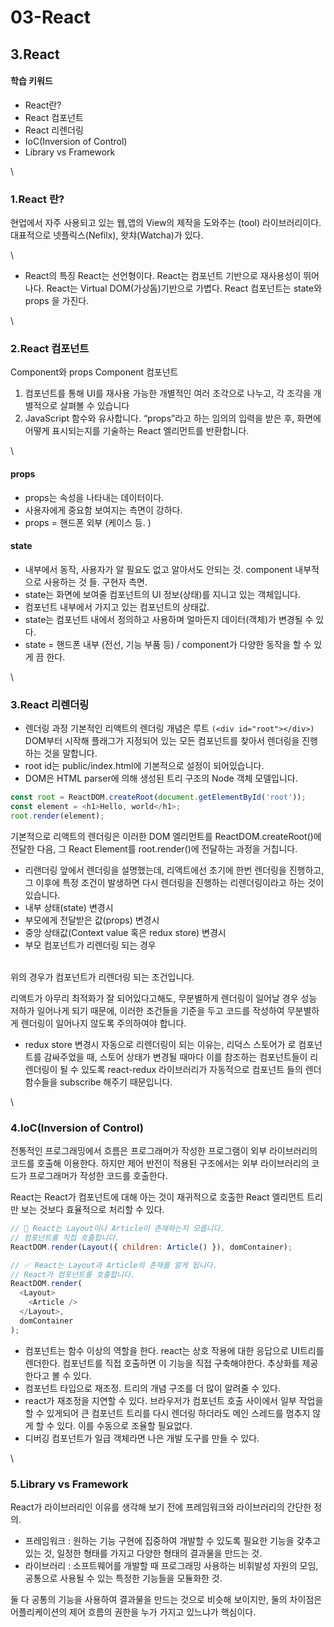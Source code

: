 # 03-React

## 3.React

#### 학습 키워드

* React란?
* React 컴포넌트
* React 리렌더링
* IoC(Inversion of Control)
* Library vs Framework

\


### 1.React 란?

현업에서 자주 사용되고 있는 웹,앱의 View의 제작을 도와주는 (tool) 라이브러리이다. 대표적으로 넷플릭스(Nefilx), 왓챠(Watcha)가 있다.

\


* React의 특징 React는 선언형이다. React는 컴포넌트 기반으로 재사용성이 뛰어나다. React는 Virtual DOM(가상돔)기반으로 가볍다. React 컴포넌트는 state와 props 을 가진다.

\


### 2.React 컴포넌트

Component와 props Component 컴포넌트

1. 컴포넌트를 통해 UI를 재사용 가능한 개별적인 여러 조각으로 나누고, 각 조각을 개별적으로 살펴볼 수 있습니다
2. JavaScript 함수와 유사합니다. “props”라고 하는 임의의 입력을 받은 후, 화면에 어떻게 표시되는지를 기술하는 React 엘리먼트를 반환합니다.

\


#### props

* props는 속성을 나타내는 데이터이다.
* 사용자에게 중요함 보여지는 측면이 강하다.
* props = 핸드폰 외부 (케이스 등. )

#### state

* 내부에서 동작, 사용자가 알 필요도 없고 알아서도 안되는 것. component 내부적으로 사용하는 것 들. 구현자 측면.
* state는 화면에 보여줄 컴포넌트의 UI 정보(상태)를 지니고 있는 객체입니다.
* 컴포넌트 내부에서 가지고 있는 컴포넌트의 상태값.
* state는 컴포넌트 내에서 정의하고 사용하며 얼마든지 데이터(객체)가 변경될 수 있다.
* state = 핸드폰 내부 (전선, 기능 부품 등) / component가 다양한 동작을 할 수 있게 끔 한다.

\


### 3.React 리렌더링

* 렌더링 과정 기본적인 리액트의 렌더링 개념은 루트 `(<div id="root"></div>)` DOM부터 시작해 플래그가 지정되어 있는 모든 컴포넌트를 찾아서 렌더링을 진행하는 것을 말합니다.
* root id는 public/index.html에 기본적으로 설정이 되어있습니다.
* DOM은 HTML parser에 의해 생성된 트리 구조의 Node 객체 모델입니다.

```js
const root = ReactDOM.createRoot(document.getElementById('root'));
const element = <h1>Hello, world</h1>;
root.render(element);
```

기본적으로 리액트의 렌더링은 이러한 DOM 엘리먼트를 ReactDOM.createRoot()에 전달한 다음, 그 React Element를 root.render()에 전달하는 과정을 거칩니다.

* 리랜더링 앞에서 렌더링을 설명했는데, 리액트에선 초기에 한번 렌더링을 진행하고, 그 이후에 특정 조건이 발생하면 다시 렌더링을 진행하는 리렌더링이라고 하는 것이 있습니다.
* 내부 상태(state) 변경시
* 부모에게 전달받은 값(props) 변경시
* 중앙 상태값(Context value 혹은 redux store) 변경시
* 부모 컴포넌트가 리렌더링 되는 경우

\
위의 경우가 컴포넌트가 리렌더링 되는 조건입니다.

리액트가 아무리 최적화가 잘 되어있다고해도, 무분별하게 렌더링이 일어날 경우 성능 저하가 일어나게 되기 때문에, 이러한 조건들을 기준을 두고 코드를 작성하여 무분별하게 렌더링이 일어나지 않도록 주의하여야 합니다.

* redux store 변경시 자동으로 리렌더링이 되는 이유는, 리덕스 스토어가 로 컴포넌트를 감싸주었을 때, 스토어 상태가 변경될 때마다 이를 참조하는 컴포넌트들이 리렌더링이 될 수 있도록 react-redux 라이브러리가 자동적으로 컴포넌트 들의 렌더 함수들을 subscribe 해주기 때문입니다.

\


### 4.IoC(Inversion of Control)

전통적인 프로그래밍에서 흐름은 프로그래머가 작성한 프로그램이 외부 라이브러리의 코드를 호출해 이용한다. 하지만 제어 반전이 적용된 구조에서는 외부 라이브러리의 코드가 프로그래머가 작성한 코드를 호출한다.

React는 React가 컴포넌트에 대해 아는 것이 재귀적으로 호출한 React 엘리먼트 트리만 보는 것보다 효율적으로 처리할 수 있다.

```js
// 🔴 React는 Layout이나 Article이 존재하는지 모릅니다.
// 컴포넌트를 직접 호출합니다.
ReactDOM.render(Layout({ children: Article() }), domContainer);

// ✅ React는 Layout과 Article의 존재를 알게 됩니다.
// React가 컴포넌트를 호출합니다.
ReactDOM.render(
  <Layout>
    <Article />
  </Layout>,
  domContainer
);
```

* 컴포넌트는 함수 이상의 역할을 한다. react는 상호 작용에 대한 응답으로 UI트리를 렌더한다. 컴포넌트를 직접 호출하면 이 기능을 직접 구축해야한다. 추상화를 제공한다고 볼 수 있다.
* 컴포넌트 타입으로 재조정. 트리의 개념 구조를 더 많이 알려줄 수 있다.
* react가 재조정을 지연할 수 있다. 브라우저가 컴포넌트 호출 사이에서 일부 작업을 할 수 있게되어 큰 컴포넌트 트리를 다시 렌더링 하더라도 메인 스레드를 멈추지 않게 할 수 있다. 이를 수동으로 조율할 필요없다.
* 디버깅 컴포넌트가 일급 객체라면 나은 개발 도구를 만들 수 있다.

\


### 5.Library vs Framework

React가 라이브러리인 이유를 생각해 보기 전에 프레임워크와 라이브러리의 간단한 정의.

* 프레임워크 : 원하는 기능 구현에 집중하여 개발할 수 있도록 필요한 기능을 갖추고 있는 것, 일정한 형태를 가지고 다양한 형태의 결과물을 만드는 것.
* 라이브러리 : 소프트웨어를 개발할 때 프로그래밍 사용하는 비휘발성 자원의 모임, 공통으로 사용될 수 있는 특정한 기능들을 모듈화한 것.

둘 다 공통의 기능을 사용하여 결과물을 만드는 것으로 비슷해 보이지만, 둘의 차이점은 어플리케이션의 제어 흐름의 권한을 누가 가지고 있느냐가 핵심이다.
